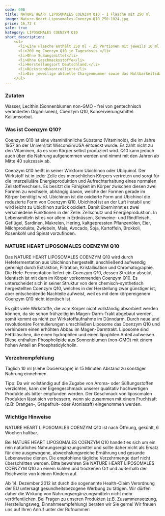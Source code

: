 ```yaml
---
code: 698
title: NATURE HEART LIPOSOMALES COENZYM Q10 - 1 Flasche mit 250 ml
image: Nature-Heart-Liposomales-Coenzym-Q10_250-1024.jpg
price: 16,72 €
sale: true
kategory: LIPOSOMALES COENZYM Q10
short_description: 
    <ul>
      <li>Eine Flasche enthält 250 ml - 25 Portionen mit jeweils 10 ml.</li>
      <li>200 mg Coenzym Q10 je Tagesdosis </li>
      <li>Ohne Süßungsmittel</li>
      <li>Ohne Geschmacksstoffe</li>
      <li>Herstellungsort Deutschland.</li>
      <li>Rückstandskontrolliert</li>
      <li>Die jeweilige aktuelle Chargennummer sowie das Haltbarkeitsdatum finden Sie auf dem NATURE HEART Produktetikett.</li>
    </ul>
---
```

<h3>Zutaten</h3>
<p>
  Wasser, Lecithin (Sonnenblumen non-GMO - frei von gentechnisch veränderten Organismen), Coenzym Q10, Konservierungsmittel: Kaliumsorbat.
</p>

<h3>Was ist Coenzym Q10?</h3>
<p>
  Coenzym Q10 ist eine vitaminähnliche Substanz (Vitaminoid), die im Jahre 1957 an der Universität Wisconsin/USA entdeckt wurde. Es zählt nicht zu den Vitaminen, da es vom Körper selbst produziert wird. Q10 kann jedoch auch über die Nahrung aufgenommen werden und nimmt mit den Jahren ab Mitte 40 sukzessiv ab.
</p>
<p>
  Coenzym Q10 heißt in seiner Wirkform Ubichinon oder Ubiquinol. Der Wirkstoff ist in jeder Zelle des menschlichen Körpers vertreten und sorgt für die interzelluläre Energieproduktion und Aufrechterhaltung eines normalen Zellstoffwechsels. Es besitzt die Fähigkeit im Körper zwischen diesen zwei Formen zu wechseln, abhängig davon, welche der Formen gerade im Körper benötigt wird. Ubichinon ist die oxidierte Form und Ubichinol die reduzierte Form von Coenzym Q10. Ubichinol ist an der Luft instabil und wird leicht zu Ubichinon zurück oxidiert. Damit übernimmt es zwei verschiedene Funktionen in der Zelle: Zellschutz und Energieproduktion.
  In Lebensmitteln ist es vor allem in Erdnüssen, Schweine- und Rindfleisch, Geflügel, Sardinen, Makrelen, Hering, kaltgepressten Pflanzenölen, Eier, Milchprodukte, Zwiebeln, Mais, Avocado, Soja, Kartoffeln, Brokkoli, Rosenkohl und Spinat vorzufinden.
</p>

<h3>NATURE HEART LIPOSOMALES COENZYM Q10</h3>
<p>
  Das NATURE HEART LIPOSOMALES COENZYM Q10 wird durch Hefefermentation aus Ubichinon hergestellt, anschließend aufwendig gereinigt durch Extraktion, Filtration, Kristallisation und Chromatographie. Die  Hefe-Fermentation  liefert  ein  Coenzym Q10,  dessen  Struktur  absolut  identisch  ist  mit  dem  im  Körper  vorkommenden Coenzym Q10. Es unterscheidet sich in seiner Struktur  von dem chemisch-synthetisch hergestellten Coenzym Q10, welches in der Herstellung zwar günstiger ist, aber entscheidende Nachteile aufweist, weil es mit dem körpereigenem Coenzym Q10 nicht identisch ist.
</p>

<p>
  Es gibt viele Wirkstoffe, die vom Körper nicht vollständig absorbiert werden können, da sie schon frühzeitig im Magen-Darm-Trakt abgebaut werden, somit kommt es nicht zur Wirkstoffaufnahme im Dünndarm. Durch neue und revolutionäre Formulierungen umschließen Liposome das Coenzym Q10 und verhindern einen erhöhten Abbau im Magen-Darmtrakt. Liposome sind Fettbläschen, die einen hydrophilen und einen lipophilen Anteil aufweisen. Diese enthalten Phospholipide aus Sonnenblumen (non-GMO) mit einem hohen Anteil an Phosphatidylcholin.
</p>

<h3>Verzehrempfehlung</h3>
<p>
  Täglich 10 ml (siehe Dosierkappe) in 15 Minuten Abstand zu sonstiger Nahrung einnehmen.
</p>
<p>
  Tipp: Da wir vollständig auf die Zugabe von Aroma- oder Süßungsstoffen verzichten, kann der Eigengeschmack unserer qualitativ hochwertigen Produkte als bitter empfunden werden. Der Geschmack von liposomalen Produkten lässt sich verbessern, wenn sie zusammen mit einem Fruchtsaft (z.B: Orangen-, Grapefruit- oder Aroniasaft) eingenommen werden.
</p>

<h3>Wichtige Hinweise</h3>
<p>
  NATURE HEART LIPOSOMALES COENZYM Q10 ist nach Öffnung, gekühlt, 6 Wochen haltbar.
</p>
<p>
  Bei NATURE HEART LIPOSOMALES COENZYM Q10 handelt es sich um ein rein natürliches Nahrungsergänzungsmittel und sollte daher nicht als Ersatz für eine ausgewogene, abwechslungsreiche Ernährung und gesunde Lebensweise dienen. Die empfohlene tägliche Verzehrmenge darf nicht überschritten werden. Bitte bewahren Sie NATURE HEART LIPOSOMALES COENZYM Q10 an einem kühlen und trockenen Ort und außerhalb der Reichweite von kleinen Kindern auf.
</p>
<p>
  Ab 14. Dezember 2012 ist durch die sogenannte Health-Claim Verordnung der EU untersagt gesundheitsbezogene Werbung zu tätigen. Wir dürfen daher die Wirkung von Nahrungsergänzungsmitteln nicht mehr veröffentlichen. Bei Fragen zu unseren Produkten (z.B. Zusammensetzung, Herstellungsweg, Einnahmeempfehlung) beraten wir Sie gerne! Wir freuen uns auf Ihren Anruf unter der Rufnummer:
</p>
